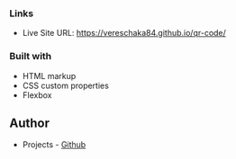 ### Links

- Live Site URL: https://vereschaka84.github.io/qr-code/

### Built with

- HTML markup
- CSS custom properties
- Flexbox

## Author

- Projects - [Github](https://github.com/vereschaka84)
